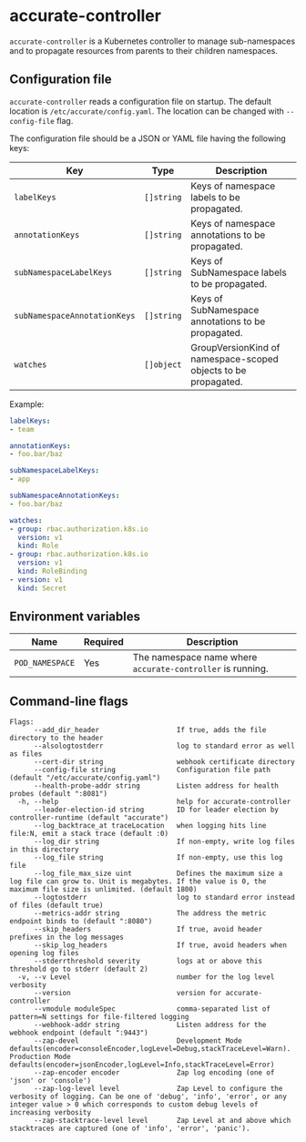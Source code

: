 # accurate-controller

`accurate-controller` is a Kubernetes controller to manage sub-namespaces and
to propagate resources from parents to their children namespaces.

## Configuration file

`accurate-controller` reads a configuration file on startup.
The default location is `/etc/accurate/config.yaml`.
The location can be changed with `--config-file` flag.

The configuration file should be a JSON or YAML file having the following keys:

| Key                          | Type       | Description                                                       |
| ---------------------------- | ---------- | ----------------------------------------------------------------- |
| `labelKeys`                  | `[]string` | Keys of namespace labels to be propagated.                        |
| `annotationKeys`             | `[]string` | Keys of namespace annotations to be propagated.                   |
| `subNamespaceLabelKeys`      | `[]string` | Keys of SubNamespace labels to be propagated.                     |
| `subNamespaceAnnotationKeys` | `[]string` | Keys of SubNamespace annotations to be propagated.                |
| `watches`                    | `[]object` | GroupVersionKind of namespace-scoped objects to be propagated.    |

Example:

```yaml
labelKeys:
- team

annotationKeys:
- foo.bar/baz

subNamespaceLabelKeys:
- app

subNamespaceAnnotationKeys:
- foo.bar/baz

watches:
- group: rbac.authorization.k8s.io
  version: v1
  kind: Role
- group: rbac.authorization.k8s.io
  version: v1
  kind: RoleBinding
- version: v1
  kind: Secret
```

## Environment variables

| Name            | Required | Description                                                |
| --------------- | -------- | ---------------------------------------------------------- |
| `POD_NAMESPACE` | Yes      | The namespace name where `accurate-controller` is running. |

## Command-line flags

```
Flags:
      --add_dir_header                   If true, adds the file directory to the header
      --alsologtostderr                  log to standard error as well as files
      --cert-dir string                  webhook certificate directory
      --config-file string               Configuration file path (default "/etc/accurate/config.yaml")
      --health-probe-addr string         Listen address for health probes (default ":8081")
  -h, --help                             help for accurate-controller
      --leader-election-id string        ID for leader election by controller-runtime (default "accurate")
      --log_backtrace_at traceLocation   when logging hits line file:N, emit a stack trace (default :0)
      --log_dir string                   If non-empty, write log files in this directory
      --log_file string                  If non-empty, use this log file
      --log_file_max_size uint           Defines the maximum size a log file can grow to. Unit is megabytes. If the value is 0, the maximum file size is unlimited. (default 1800)
      --logtostderr                      log to standard error instead of files (default true)
      --metrics-addr string              The address the metric endpoint binds to (default ":8080")
      --skip_headers                     If true, avoid header prefixes in the log messages
      --skip_log_headers                 If true, avoid headers when opening log files
      --stderrthreshold severity         logs at or above this threshold go to stderr (default 2)
  -v, --v Level                          number for the log level verbosity
      --version                          version for accurate-controller
      --vmodule moduleSpec               comma-separated list of pattern=N settings for file-filtered logging
      --webhook-addr string              Listen address for the webhook endpoint (default ":9443")
      --zap-devel                        Development Mode defaults(encoder=consoleEncoder,logLevel=Debug,stackTraceLevel=Warn). Production Mode defaults(encoder=jsonEncoder,logLevel=Info,stackTraceLevel=Error)
      --zap-encoder encoder              Zap log encoding (one of 'json' or 'console')
      --zap-log-level level              Zap Level to configure the verbosity of logging. Can be one of 'debug', 'info', 'error', or any integer value > 0 which corresponds to custom debug levels of increasing verbosity
      --zap-stacktrace-level level       Zap Level at and above which stacktraces are captured (one of 'info', 'error', 'panic').
```
